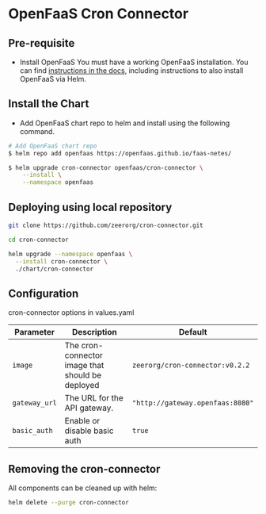 # OpenFaaS Cron Connector

## Pre-requisite

- Install OpenFaaS
You must have a working OpenFaaS installation. You can find [instructions in the docs](https://docs.openfaas.com/deployment/kubernetes/#pick-helm-or-yaml-files-for-deployment-a-or-b), including instructions to also install OpenFaaS via Helm.

## Install the Chart

- Add OpenFaaS chart repo to helm and install using the following command.

```bash
# Add OpenFaaS chart repo
$ helm repo add openfaas https://openfaas.github.io/faas-netes/

$ helm upgrade cron-connector openfaas/cron-connector \
    --install \
    --namespace openfaas
```

## Deploying using local repository

```bash
git clone https://github.com/zeerorg/cron-connector.git

cd cron-connector

helm upgrade --namespace openfaas \
  --install cron-connector \
  ./chart/cron-connector
```

## Configuration

cron-connector options in values.yaml

| Parameter     | Description                                      | Default                          |
|---------------|--------------------------------------------------|----------------------------------|
| `image`       | The cron-connector image that should be deployed | `zeerorg/cron-connector:v0.2.2`  |
| `gateway_url` | The URL for the API gateway.                     | `"http://gateway.openfaas:8080"` |
| `basic_auth`  | Enable or disable basic auth                     | `true`                           |

## Removing the cron-connector

All components can be cleaned up with helm:

```bash
helm delete --purge cron-connector
```
